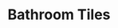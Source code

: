 ---
title: Bathroom Tiles
description: Awesome bathroom tiles
featured_image: milli.jpg
weight: 1

# list pages require at least one image to be displayed.
---